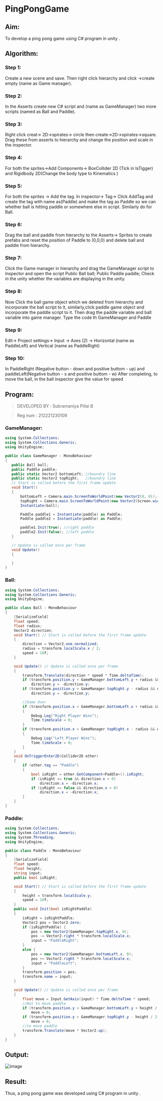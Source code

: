 # PingPongGame

## Aim:
To develop a ping pong game using C# program in unity .
## Algorithm:
### Step 1:
Create a new scene and save. Then right click hierarchy and click ->create empty (name as Game manager).
### Step 2:
In the Asserts create new C# script and (name as GameManager) two more scripts (named as Ball and Paddle).
### Step 3:
Right click creat-> 2D->spirates-> circle then create->2D->spirates->square. Drag these from asserts to hierarchy and change the position and scale in the inspector.
### Step 4:
For both the sprites->Add Components-> BoxCollider 2D (Tick in IsTigger) and Rigidbody 2D(Change the body type to Kinematics )
### Step 5:
For both the sprites -> Add the tag. In inspector-> Tag-> Click AddTag and create the tag with name as(Paddle) and make the tag as Paddle so we can whether ball is hitting paddle or somewhere else in script. Similarly do for Ball.
### Step 6:
Drag the ball and paddle from hierarchy to the Asserts-> Sprites to create prefabs and reset the position of Paddle to (0,0,0) and delete ball and paddle from hierarchy.
### Step 7:
Click the Game manager in hierarchy and drag the GameManager script to Inspector and open the script
Public Ball ball;
Public Paddle paddle;
Check in the unity whether the variables are displaying in the unity.
### Step 8:
Now Click the ball game object which we deleted from hierarchy and incorporate the ball script to it, similarly,click paddle game object and incorporate the paddle script to it. Then drag the paddle variable and ball variable into game manager.
Type the code th GameManager and Paddle
### Step 9:
Edit-> Project settings-> Input -> Axes (2) -> Horizontal (name as PaddleLeft) and Vertical (name as PaddleRight)
### Step 10:
In PaddleRight (Negative button - down and positive buttom - up) and paddleLeft(Negative button - s and positive buttom - w)
 After completing, to move the ball, in the ball inspector give the value for speed
 
 ## Program:
 > DEVELOPED BY : Subramaniya Pillai B

> Reg num : 212221230109
 ### GameManager:
 ```c#
using System.Collections;
using System.Collections.Generic;
using UnityEngine;

public class GameManager : MonoBehaviour
{
    public Ball ball;
    public Paddle paddle;
    public static Vector2 bottomLeft; //boundry line
    public static Vector2 topRight;   //boundry line
    // Start is called before the first frame update
    void Start()
    {
        bottomLeft = Camera.main.ScreenToWorldPoint(new Vector2(0, 0));
        topRight = Camera.main.ScreenToWorldPoint(new Vector2(Screen.width, Screen.height));
        Instantiate(ball);

        Paddle paddle1 = Instantiate(paddle) as Paddle;
        Paddle paddle2 = Instantiate(paddle) as Paddle;

        paddle1.Init(true); //right paddle
        paddle2.Init(false); //left paddle
    }

    // Update is called once per frame
    void Update()
    {

    }
}
``` 
### Ball:
```c#
using System.Collections;
using System.Collections.Generic;
using UnityEngine;

public class Ball : MonoBehaviour
{
    [SerializeField]
    float speed;
    float radius;
    Vector2 direction;
    void Start() // Start is called before the first frame update
    {
        direction = Vector2.one.normalized;
        radius = transform.localScale.x / 2;
        speed = 10f;
    }

    void Update() // Update is called once per frame
    {
        transform.Translate(direction * speed * Time.deltaTime);
        if (transform.position.y < GameManager.bottomLeft.y + radius && direction.y < 0)
            direction.y = -direction.y;
        if (transform.position.y > GameManager.topRight.y - radius && direction.y > 0)
            direction.y = -direction.y;

        //Game Over
        if (transform.position.x < GameManager.bottomLeft.x + radius && direction.x < 0)
        {
            Debug.Log("Right Player Wins");
            Time.timeScale = 0;
        }
        if (transform.position.x > GameManager.topRight.x - radius && direction.x > 0)
        {
            Debug.Log("Left Player Wins");
            Time.timeScale = 0;
        }
    }
    void OnTriggerEnter2D(Collider2D other)
    {
        if (other.tag == "Paddle")
        {
            bool isRight = other.GetComponent<Paddle>().isRight;
            if (isRight == true && direction.x > 0)
                direction.x = -direction.x;
            if (isRight == false && direction.x < 0)
                direction.x = -direction.x;
        }
    }
}
```

### Paddle:
```c#
using System.Collections;
using System.Collections.Generic;
using System.Threading;
using UnityEngine;

public class Paddle : MonoBehaviour
{
    [SerializeField]
    float speed;
    float height;
    string input;
    public bool isRight;

    void Start() // Start is called before the first frame update
    {
        height = transform.localScale.y;
        speed = 10f;
    }
    public void Init(bool isRightPaddle)
    {
        isRight = isRightPaddle;
        Vector2 pos = Vector2.zero;
        if (isRightPaddle) {
            pos = new Vector2(GameManager.topRight.x, 0);
            pos -= Vector2.right * transform.localScale.x;
            input = "PaddleRight";
        }
        else {
            pos = new Vector2(GameManager.bottomLeft.x, 0);
            pos += Vector2.right * transform.localScale.x;
            input = "PaddleLeft";
        }
        transform.position = pos;
        transform.name = input;
    }

    void Update() // Update is called once per frame
    {
        float move = Input.GetAxis(input) * Time.deltaTime * speed;
        //Not to move paddle
        if (transform.position.y < GameManager.bottomLeft.y + height / 2 && move < 0)  
            move = 0;
        if (transform.position.y > GameManager.topRight.y - height / 2 && move > 0)
            move = 0;
        //to move paddle
        transform.Translate(move * Vector2.up);     
    }
}
```
 ## Output:

 ![image](https://github.com/Subramaniya-pillai/PingPongGame/assets/94166127/42b2ac66-b6d5-4644-90a4-85832383b672)

 ## Result:
Thus, a ping pong game was developed using C# program in unity .

